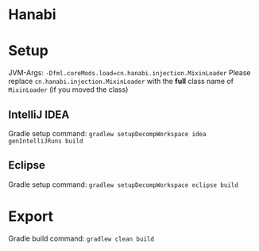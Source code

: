 # Hanabi
# Setup

JVM-Args:
`-Dfml.coreMods.load=cn.hanabi.injection.MixinLoader`
Please replace `cn.hanabi.injection.MixinLoader` with the **full** class name of `MixinLoader` (if you moved the class)

## IntelliJ IDEA
Gradle setup command:
`gradlew setupDecompWorkspace idea genIntelliJRuns build`

## Eclipse
Gradle setup command:
`gradlew setupDecompWorkspace eclipse build`

# Export
Gradle build command:
`gradlew clean build`